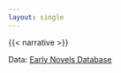 ```yaml
---
layout: single
---
```


{{< narrative >}}

<div class='tc'>

Data: [Early Novels Database](https://earlynovels.github.io/)

</div>
